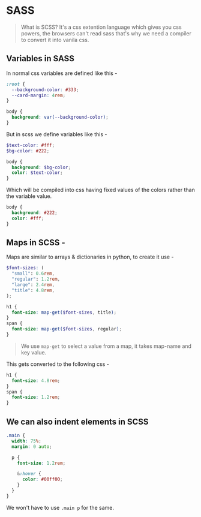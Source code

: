 # SASS

> What is SCSS?
> It's a css extention language which gives you css powers, the browsers can't read sass that's why we need a compiler to convert it into vanila css.

## Variables in SASS

In normal css variables are defined like this -

```css
:root {
  --background-color: #333;
  --card-margin: 4rem;
}

body {
  background: var(--background-color);
}
```

But in scss we define variables like this -

```scss
$text-color: #fff;
$bg-color: #222;

body {
  background: $bg-color;
  color: $text-color;
}
```

Which will be compiled into css having fixed values of the colors rather than the variable value.

```css
body {
  background: #222;
  color: #fff;
}
```

## Maps in SCSS -

Maps are similar to arrays & dictionaries in python, to create it use -

```scss
$font-sizes: (
  "small": 0.6rem,
  "regular": 1.2rem,
  "large": 2.4rem,
  "title": 4.8rem,
);

h1 {
  font-size: map-get($font-sizes, title);
}
span {
  font-size: map-get($font-sizes, regular);
}
```

> We use `map-get` to select a value from a map, it takes map-name and key value.

This gets converted to the following css -

```css
h1 {
  font-size: 4.8rem;
}
span {
  font-size: 1.2rem;
}
```

## We can also indent elements in SCSS

```scss
.main {
  width: 75%;
  margin: 0 auto;

  p {
    font-size: 1.2rem;

    &:hover {
      color: #00ff00;
    }
  }
}
```

We won't have to use `.main p` for the same.
